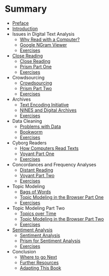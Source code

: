 # Summary

* [Preface](README.md)
* [Introduction](introduction.md)
* Issues in Digital Text Analysis
    * [Why Read with a Computer?](issues/why_read_with_a_computer.md)
    * [Google NGram Viewer](issues/google_ngram.md)
    * [Exercises](issues/exercises.md)
* [Close Reading](close-reading.md)
    * [Close Reading](close_reading/close_reading.md)
    * [Prism Part One](close_reading/prism_part_one.md)
    * [Exercises](close_reading/exercises.md)
* Crowdsourcing
    * [Crowdsourcing](crowdsourcing/crowdsourcing.md)
    * [Prism Part Two](crowdsourcing/prism_part_two.md)
    * [Exercises](crowdsourcing/exercises.md)
* Archives
    * [Text Encoding Initiative](archives/tei.md)
    * [NINES and Digital Archives](archives/nines.md)
    * [Exercises](archives/exercises.md)
* Data Cleaning
    * [Problems with Data](data_cleaning/problems_with_data.md)
    * [Bookworm](data_cleaning/bookworm.md)
    * [Exercises](data_cleaning/exercises.md)
* Cyborg Readers
    * [How Computers Read Texts](cyborg_readers/computer_reading.md)
    * [Voyant Part One](cyborg_readers/voyant_part_one.md)
    * [Exercises](cyborg_readers/exercises.md)
* Concordances and Frequency Analyses
    * [Distant Reading](text_analysis/distant_reading.md)
    * [Voyant Part Two](text_analysis/voyant_part_two.md)
    * [Exercises](text_analysis/exercises.md)
* Topic Modeling
    * [Bags of Words](topic_modeling/bags_of_words.md)
    * [Topic Modeling in the Browser Part One](topic_modeling/topic_modeling_part_one.md)
    * [Exercises](topic_modeling/exercises.md)
* Topic Modeling Part Two
    * [Topics over Time](topic_modeling_part_two/topics_over_time.md)
    * [Topic Modeling in the Browser Part Two](topic_modeling_part_two/topic_modeling_part_two.md)
    * [Exercises](topic_modeling_part_two/exercises.md)
* [Sentiment Analysis](sentiment-analysis.md)
    * [Sentiment Analysis](sentiment_analysis/sentiment_analysis.md)
    * [Prism for Sentiment Analysis](sentiment_analysis/prism_part_three.md)
    * [Exercises](sentiment_analysis/exercises.md)
* Conclusion
    * [Where to go Next](conclusion/where_to_go.md)
    * [Further Resources](conclusion/resources.md)
    * [Adapting This Book](conclusion/adapting.md)

